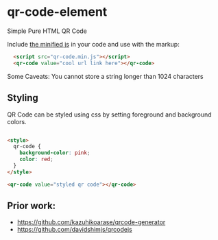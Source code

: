 # qr-code-element
Simple Pure HTML QR Code

Include [the minified js](https://lnsy-dev.github.io/qr-code-element/dist/qr-code-element.min.js) in your code and use with the markup:

```HTML
  <script src="qr-code.min.js"></script>
  <qr-code value="cool url link here"></qr-code>
```
Some Caveats: You cannot store a string longer than 1024 characters

## Styling

QR Code can be styled using css by setting foreground and background colors. 

```html

<style>
  qr-code {
    background-color: pink;
    color: red;
  }
</style>

<qr-code value="styled qr code"></qr-code>

```

## Prior work:

- https://github.com/kazuhikoarase/qrcode-generator
- https://github.com/davidshimjs/qrcodejs
